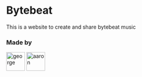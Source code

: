 # Bytebeat

This is a website to create and share bytebeat music

### Made by
<a href='https://github.com/byhemechi'><img src='https://github.com/byhemechi.png' height='50' alt='george'></a>
<a href='https://github.com/minerscale'><img src='https://github.com/minerscale.png' height='50' alt='aaron'></a>